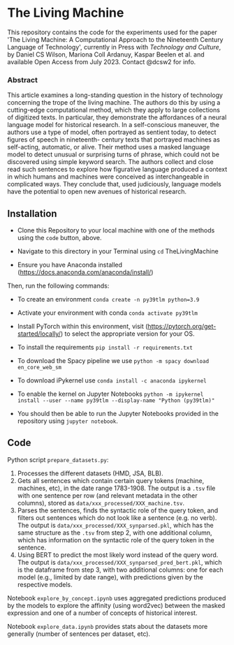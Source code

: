# The Living Machine

This repository contains the code for the experiments used for the paper 'The Living Machine: A Computational Approach to the Nineteenth Century Language of Technology', currently in Press with _Technology and Culture_, by Daniel CS Wilson, Mariona Coll Ardanuy, Kaspar Beelen et al. and available Open Access from July 2023. Contact @dcsw2 for info.

### Abstract

This article examines a long-standing question in the history of technology concerning the trope of the living machine. The authors do this by using a cutting-edge computational method, which they apply to large collections of digitized texts. In particular, they demonstrate the affordances of a neural language model for historical research. In a self-conscious maneuver, the authors use a type of model, often portrayed as sentient today, to detect figures of speech in nineteenth- century texts that portrayed machines as self-acting, automatic, or alive. Their method uses a masked language model to detect unusual or surprising turns of phrase, which could not be discovered using simple keyword search. The authors collect and close read such sentences to explore how figurative language produced a context in which humans and machines were conceived as interchangeable in complicated ways. They conclude that, used judiciously, language models have the potential to open new avenues of historical research.




## Installation

- Clone this Repository to your local machine with one of the methods using the `code` button, above.
- Navigate to this directory in your Terminal using `cd` TheLivingMachine

- Ensure you have Anaconda installed (https://docs.anaconda.com/anaconda/install/)

Then, run the following commands:
- To create an environment `conda create -n py39tlm python=3.9`

- Activate your environment with conda
`conda activate py39tlm`

- Install PyTorch within this environment, visit (https://pytorch.org/get-started/locally/) to select the appropriate version for your OS.


- To install the requirements
 `pip install -r requirements.txt`
 
- To download the Spacy pipeline we use
`python -m spacy download en_core_web_sm`

- To download iPykernel use
  `conda install -c anaconda ipykernel`

- To enable the kernel on Jupyter Notebooks
  `python -m ipykernel install --user --name py39tlm --display-name "Python (py39tlm)"`

- You should then be able to run the Jupyter Notebooks provided in the repository using `jupyter notebook`.
 

## Code

Python script `prepare_datasets.py`:
1. Processes the different datasets (HMD, JSA, BLB).
2. Gets all sentences which contain certain query tokens (machine, machines, etc), in the date range 1783-1908. The output is a `.tsv` file with one sentence per row (and relevant metadata in the other columns), stored as `data/xxx_processed/XXX_machine.tsv`.
3. Parses the sentences, finds the syntactic role of the query token, and filters out sentences which do not look like a sentence (e.g. no verb). The output is `data/xxx_processed/XXX_synparsed.pkl`, which has the same structure as the `.tsv` from step 2, with one additional column, which has information on the syntactic role of the query token in the sentence.
4. Using BERT to predict the most likely word instead of the query word. The output is `data/xxx_processed/XXX_synparsed_pred_bert.pkl`, which is the dataframe from step 3, with two additional columns: one for each model (e.g., limited by date range), with predictions given by the respective models.

Notebook `explore_by_concept.ipynb` uses aggregated predictions produced by the models to explore the affinity (using word2vec) between the masked expression and one of a number of concepts of historical interest.

Notebook `explore_data.ipynb` provides stats about the datasets more generally (number of sentences per dataset, etc).
